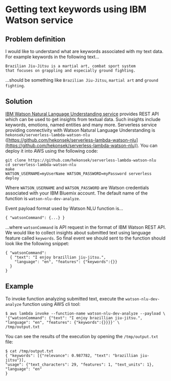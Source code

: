 # Getting text keywords using IBM Watson service

## Problem definition

I would like to understand what are keywords associated with my text data. For example keywords in the following text...

    Brazilian Jiu-Jitsu is a martial art, combat sport system 
    that focuses on grappling and especially ground fighting.
    
...should be something like `Brazilian Jiu-Jitsu`, `martial art` and `ground fighting`.

## Solution

[IBM Watson Natural Language Understanding service](https://www.ibm.com/watson/services/natural-language-understanding) provides 
REST API which can be used to get insights from textual data. Such insights include keywords, emotions, named entities and many more. Serverless service 
providing connectivity with Watson Natural Language Understanding is `hekonsek/serverless-lambda-watson-nlu` ([https://github.com/hekonsek/serverless-lambda-watson-nlu](https://github.com/hekonsek/serverless-lambda-watson-nlu)). You can deploy it into 
AWS using the following code:

    git clone https://github.com/hekonsek/serverless-lambda-watson-nlu
    cd serverless-lambda-watson-nlu
    make
    WATSON_USERNAME=myUserName WATSON_PASSWORD=myPassword serverless deploy
    
Where `WATSON_USERNAME` and `WATSON_PASSWORD` are Watson credentials associated with your IBM Bluemix account. The default name of the 
function is `watson-nlu-dev-analyze`.

Event payload format used by Watson NLU function is...

    { "watsonCommand": {...} }
    
...where `watsonCommand` is API request in the format of IBM Watson REST API. We would like to collect insights about submitted text 
using language feature called `keywords`. So final event we should sent to the function should look like the following snippet:

    { "watsonCommand":
      { "text": "I enjoy brazillian jiu-jitsu.",
        "language": "en", "features": {"keywords":{}}
      }
    }


## Example

To invoke function analyzing submitted text, execute the `watson-nlu-dev-analyze` function using AWS cli tool: 

    $ aws lambda invoke --function-name watson-nlu-dev-analyze --payload \
    '{"watsonCommand": {"text": "I enjoy brazillian jiu-jitsu.", "language": "en", "features": {"keywords":{}}}}' \
    /tmp/output.txt
    
You can see the results of the execution by opening the `/tmp/output.txt` file:

    $ cat /tmp/output.txt
    { "keywords": [{"relevance": 0.987782, "text": "brazillian jiu-jitsu"}],
    "usage": {"text_characters": 29, "features": 1, "text_units": 1}, "language": "en"
    }